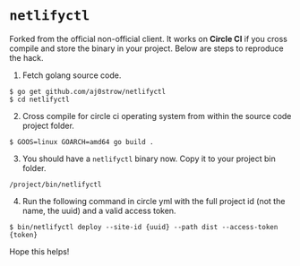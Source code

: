 # `netlifyctl`

Forked from the official non-official client. It works on **Circle CI** if you cross compile and store the binary in your project. Below are steps to reproduce the hack.

1. Fetch golang source code.

  ```
  $ go get github.com/aj0strow/netlifyctl
  $ cd netlifyctl
  ```

2. Cross compile for circle ci operating system from within the source code project folder. 

  ```
  $ GOOS=linux GOARCH=amd64 go build .
  ```

3. You should have a `netlifyctl` binary now. Copy it to your project bin folder.

  ```
  /project/bin/netlifyctl
  ```

4. Run the following command in circle yml with the full project id (not the name, the uuid) and a valid access token.

  ```
  $ bin/netlifyctl deploy --site-id {uuid} --path dist --access-token {token}
  ````

Hope this helps!
